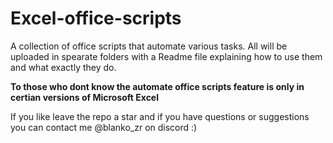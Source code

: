 # Excel-office-scripts
A collection of office scripts that automate various tasks.
All will be uploaded in spearate folders with a Readme file explaining how to use them and what exactly they do.

**To those who dont know the automate office scripts feature is only in certian versions of Microsoft Excel**


If you like leave the repo a star and if you have questions or suggestions you can contact me @blanko_zr on discord :)

